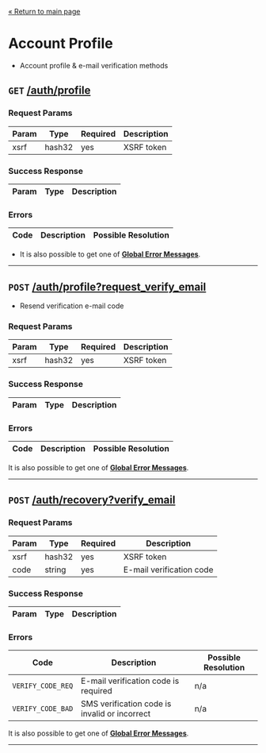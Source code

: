 [&laquo; Return to main page](../../README.md)

# Account Profile

* Account profile & e-mail verification methods

## `GET`  [/auth/profile]()

### Request Params

Param | Type | Required | Description
--- | --- | --- | ---
xsrf | hash32 | yes | XSRF token

### Success Response

Param | Type |  Description
--- | --- | --- 

### Errors

Code | Description| Possible Resolution
--- | --- | ---

* It is also possible to get one of [**Global Error Messages**](../../README.md#global-error-messages).

---

## `POST`  [/auth/profile?request_verify_email]()

* Resend verification e-mail code

### Request Params

Param | Type | Required | Description
--- | --- | --- | ---
xsrf | hash32 | yes | XSRF token

### Success Response

Param | Type |  Description
--- | --- | --- 

### Errors

Code | Description| Possible Resolution
--- | --- | ---

It is also possible to get one of [**Global Error Messages**](../../README.md#global-error-messages).

---

## `POST`  [/auth/recovery?verify_email]()

### Request Params

Param | Type | Required | Description
--- | --- | --- | ---
xsrf | hash32 | yes | XSRF token
code | string | yes | E-mail verification code

### Success Response

Param | Type |  Description
--- | --- | --- 

### Errors

Code | Description| Possible Resolution
--- | --- | ---
`VERIFY_CODE_REQ` | E-mail verification code is required | n/a
`VERIFY_CODE_BAD` | SMS verification code is invalid or incorrect | n/a

It is also possible to get one of [**Global Error Messages**](../../README.md#global-error-messages).

---